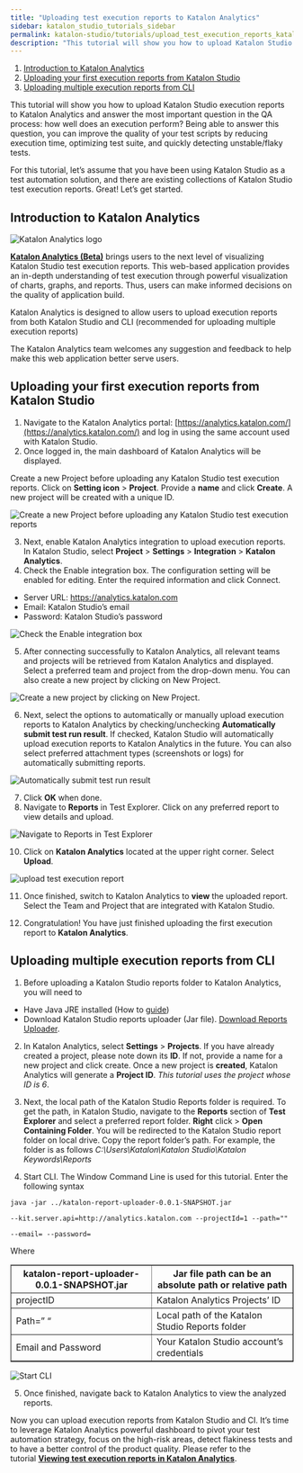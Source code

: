 ```yaml
---
title: "Uploading test execution reports to Katalon Analytics"
sidebar: katalon_studio_tutorials_sidebar
permalink: katalon-studio/tutorials/upload_test_execution_reports_katalon_analytics.html
description: "This tutorial will show you how to upload Katalon Studio execution reports to Katalon Analytics. Learn more!"
---
```

1.  [Introduction to Katalon Analytics](#KatalonAnalytics)
2.  [Uploading your first execution reports from Katalon Studio](#title2)
3.  [Uploading multiple execution reports from CLI](#title3)

This tutorial will show you how to upload Katalon Studio execution reports to Katalon Analytics and answer the most important question in the QA process: how well does an execution perform? Being able to answer this question, you can improve the quality of your test scripts by reducing execution time, optimizing test suite, and quickly detecting unstable/flaky tests.

For this tutorial, let’s assume that you have been using Katalon Studio as a test automation solution, and there are existing collections of Katalon Studio test execution reports. Great! Let’s get started.

Introduction to Katalon Analytics
---------------------------------

![Katalon Analytics logo](../../images/katalon-studio/tutorials/upload_test_execution_reports_katalon_analytics/logo-KA-tagline%402x.png)

[**Katalon Analytics (Beta)**](https://docs.katalon.com/pages/viewpage.action?pageId=5118810) brings users to the next level of visualizing Katalon Studio test execution reports. This web-based application provides an in-depth understanding of test execution through powerful visualization of charts, graphs, and reports. Thus, users can make informed decisions on the quality of application build.

Katalon Analytics is designed to allow users to upload execution reports from both Katalon Studio and CLI (recommended for uploading multiple execution reports)

The Katalon Analytics team welcomes any suggestion and feedback to help make this web application better serve users.

Uploading your first execution reports from Katalon Studio
----------------------------------------------------------

1.  Navigate to the Katalon Analytics portal: [https://analytics.katalon.com/](https://analytics.katalon.com/) and log in using the same account used with Katalon Studio.
2.  Once logged in, the main dashboard of Katalon Analytics will be displayed.

Create a new Project before uploading any Katalon Studio test execution reports. Click on **Setting icon** \> **Project**. Provide a **name** and click **Create**. A new project will be created with a unique ID.

![Create a new Project before uploading any Katalon Studio test execution reports](../../images/katalon-studio/tutorials/upload_test_execution_reports_katalon_analytics/1.png)

3.  Next, enable Katalon Analytics integration to upload execution reports. In Katalon Studio, select **Project** \> **Settings** \> **Integration** \> **Katalon Analytics**.
4.  Check the Enable integration box. The configuration setting will be enabled for editing. Enter the required information and click Connect.

*   Server URL: https://analytics.katalon.com
*   Email: Katalon Studio’s email
*   Password: Katalon Studio’s password

![Check the Enable integration box](../../images/katalon-studio/tutorials/upload_test_execution_reports_katalon_analytics/2.png)

5.  After connecting successfully to Katalon Analytics, all relevant teams and projects will be retrieved from Katalon Analytics and displayed. Select a preferred team and project from the drop-down menu. You can also create a new project by clicking on New Project.

![Create a new project by clicking on New Project.](../../images/katalon-studio/tutorials/upload_test_execution_reports_katalon_analytics/3.png)

6.  Next, select the options to automatically or manually upload execution reports to Katalon Analytics by checking/unchecking **Automatically submit test run result**. If checked, Katalon Studio will automatically upload execution reports to Katalon Analytics in the future. You can also select preferred attachment types (screenshots or logs) for automatically submitting reports.

![Automatically submit test run result](../../images/katalon-studio/tutorials/upload_test_execution_reports_katalon_analytics/4.png)

7.  Click **OK** when done.
8.  Navigate to **Reports** in Test Explorer. Click on any preferred report to view details and upload.

![Navigate to Reports in Test Explorer](../../images/katalon-studio/tutorials/upload_test_execution_reports_katalon_analytics/5.png)

10.  Click on **Katalon Analytics** located at the upper right corner. Select **Upload**.

![upload test execution report ](../../images/katalon-studio/tutorials/upload_test_execution_reports_katalon_analytics/6.png)

11.  Once finished, switch to Katalon Analytics to **view** the uploaded report. Select the Team and Project that are integrated with Katalon Studio.

12.  Congratulation! You have just finished uploading the first execution report to **Katalon Analytics**.

Uploading multiple execution reports from CLI
---------------------------------------------

1.  Before uploading a Katalon Studio reports folder to Katalon Analytics, you will need to

*   Have Java JRE installed (How to [guide](https://www.tutorialspoint.com/java/java_environment_setup.htm))
*   Download Katalon Studio reports uploader (Jar file). [Download Reports Uploader](http://download.katalon.com/resources/katalon-report-uploader-0.0.1.jar).

2.  In Katalon Analytics, select **Settings** \> **Projects**. If you have already created a project, please note down its **ID**. If not, provide a name for a new project and click create. Once a new project is **created**, Katalon Analytics will generate a **Project ID**. _This tutorial uses the project whose ID is 6_.

3.  Next, the local path of the Katalon Studio Reports folder is required. To get the path, in Katalon Studio, navigate to the **Reports** section of **Test Explorer** and select a preferred report folder. **Right** click > **Open Containing Folder**. You will be redirected to the Katalon Studio report folder on local drive. Copy the report folder’s path. For example, the folder is as follows _C:\\Users\\Katalon\\Katalon Studio\\Katalon Keywords\\Reports_

4.  Start CLI. The Window Command Line is used for this tutorial. Enter the following syntax

```
java -jar ../katalon-report-uploader-0.0.1-SNAPSHOT.jar
 
--kit.server.api=http://analytics.katalon.com --projectId=1 --path=""
 
--email= --password=

```

Where

<table style="table-layout: fixed;" border="1px solid black" class=""><thead><tr><th style="" class="">katalon-report-uploader-0.0.1-SNAPSHOT.jar</th><th style="" class="">Jar file path can be an absolute path or relative path</th></tr></thead><tbody class="" style=""><tr class="" style=""><td style="" class=""><span style="" class="">projectID</span></td><td style="" class=""><span style="" class="">Katalon Analytics Projects’ ID</span></td></tr><tr class="" style=""><td style="" class=""><span style="" class="">Path=” “</span></td><td style="" class=""><span style="" class="">Local path of the Katalon Studio Reports folder</span></td></tr><tr class="" style=""><td style="" class=""><span style="" class="">Email and Password</span></td><td style="" class=""><span style="" class="">Your Katalon Studio account’s credentials</span></td></tr></tbody></table>

![Start CLI](../../images/katalon-studio/tutorials/upload_test_execution_reports_katalon_analytics/7.png)

5.  Once finished, navigate back to Katalon Analytics to view the analyzed reports.

Now you can upload execution reports from Katalon Studio and CI. It’s time to leverage Katalon Analytics powerful dashboard to pivot your test automation strategy, focus on the high-risk areas, detect flakiness tests and to have a better control of the product quality. Please refer to the tutorial **[Viewing test execution reports in Katalon Analytics](https://www.katalon.com/resources-center/tutorials/viewing-test-execution-reports-katalon-analytics/)**.
